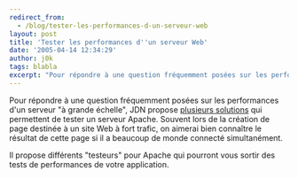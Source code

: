 ```yaml
---
redirect_from:
  - /blog/tester-les-performances-d-un-serveur-web
layout: post
title: 'Tester les performances d''un serveur Web'
date: '2005-04-14 12:34:29'
author: j0k
tags: blabla
excerpt: "Pour répondre à une question fréquemment posées sur les performances d'un serveur \"à grande échelle\", JDN propose [plusieurs solutions](http://developpeur.journaldunet.com/tutoriel/out/050413-tester-charge-serveur.shtml) qui permettent de tester un serveur Apache.     \nSouvent lors de la création de page destinée à un site Web à fort trafic, on aimerai      …"
---
```


Pour répondre à une question fréquemment posées sur les performances d'un serveur "à grande échelle", JDN propose [plusieurs solutions](http://developpeur.journaldunet.com/tutoriel/out/050413-tester-charge-serveur.shtml) qui permettent de tester un serveur Apache.
Souvent lors de la création de page destinée à un site Web à fort trafic, on aimerai bien connaître le résultat de cette page si il a beaucoup de monde connecté simultanément.

Il propose différents "testeurs" pour Apache qui pourront vous sortir des tests de performances de votre application.
